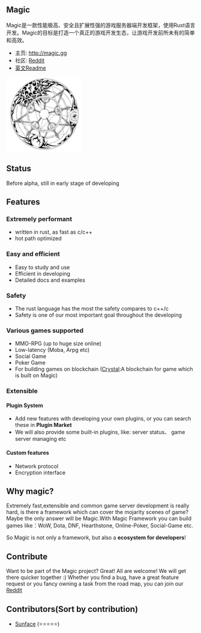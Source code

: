 
Magic
------------
Magic是一款性能极高、安全且扩展性强的游戏服务器端开发框架，使用Rust语言开发。Magic的目标是打造一个真正的游戏开发生态，让游戏开发前所未有的简单和高效。
- 主页: http://magic.gg
- 社区: <a href="https://www.reddit.com/r/magicgame/new/">Reddit</a>
- <a href="Readme.md">英文Readme</a>
<p align="left">
    <a href="http://magic.gg">
     <img  width="200" src="./logo.png"></a>
</p>


Status
------------
Before alpha, still in early stage of developing


Features
------------
### Extremely performant
- written in rust, as fast as c/c++
- hot path optimized
### Easy and efficient
- Easy to study and use
- Efficient in developing
- Detailed docs and examples
### Safety
- The rust language has the most the safety compares to c++/c
- Safety is one of our most important goal throughout the developing
### Various games supported
- MMO-RPG (up to huge size online)
- Low-latency (Moba, Arpg etc)
- Social Game
- Poker Game
- For building games on blockchain (<a href="http://crystal.gg">Crystal</a>:A blockchain for game which is built on Magic)
### Extensible
#### Plugin System
- Add new features with developing your own plugins, or you can search these in **Plugin Market**
- We will also provide some built-in plugins, like: server status、 game server managing etc
#### Custom features
- Network protocol
- Encryption interface

Why magic? 
------------
Extremely fast,extensible and common game server development is really hard, is there a framework which can cover the mojarity scenes of game? Maybe the only answer will be Magic.With Magic Framework you can build games like：WoW, Dota, DNF, Hearthstone, Online-Poker, Social-Game etc.

So Magic is not only a framework, but also a **ecosystem for developers**!



Contribute
------------
Want to be part of the Magic project? Great! All are welcome! We will get there quicker together :) Whether you find a bug, have a great feature request or you fancy owning a task from the road map, you can join our <a href="https://www.reddit.com/r/magicgame/new/" target="_blank">Reddit</a>


Contributors(Sort by contribution)
------------
- <a href="https://github.com/sunface" target="_blank">Sunface</a> (⭐️️️️⭐️️️️⭐️️️️⭐️️️️⭐️️️️)